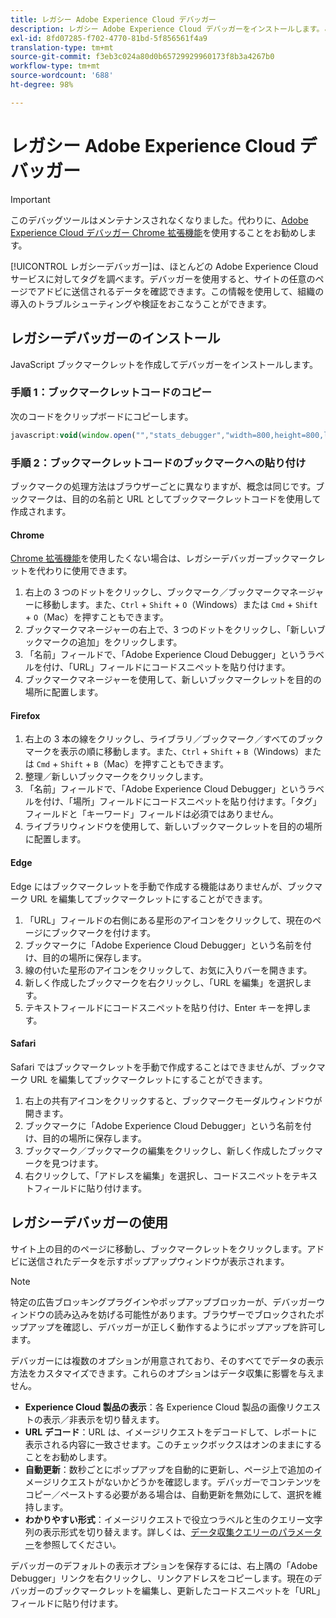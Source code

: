 ```yaml
---
title: レガシー Adobe Experience Cloud デバッガー
description: レガシー Adobe Experience Cloud デバッガーをインストールします。このデバッガーは、タグのAnalytics、ターゲット、Advertising Cloud、IDサービス、起動を調べます。
exl-id: 8fd07285-f702-4770-81bd-5f856561f4a9
translation-type: tm+mt
source-git-commit: f3eb3c024a80d0b65729929960173f8b3a4267b0
workflow-type: tm+mt
source-wordcount: '688'
ht-degree: 98%

---
```


# レガシー Adobe Experience Cloud デバッガー

>[!IMPORTANT]
>
>このデバッグツールはメンテナンスされなくなりました。代わりに、[Adobe Experience Cloud デバッガー Chrome 拡張機能](https://docs.adobe.com/content/help/ja-JP/debugger/using/experience-cloud-debugger.html)を使用することをお勧めします。

[!UICONTROL レガシーデバッガー]は、ほとんどの Adobe Experience Cloud サービスに対してタグを調べます。デバッガーを使用すると、サイトの任意のページでアドビに送信されるデータを確認できます。この情報を使用して、組織の導入のトラブルシューティングや検証をおこなうことができます。

## レガシーデバッガーのインストール

JavaScript ブックマークレットを作成してデバッガーをインストールします。

### 手順 1：ブックマークレットコードのコピー

次のコードをクリップボードにコピーします。

```JavaScript
javascript:void(window.open("","stats_debugger","width=800,height=800,location=0,menubar=0,status=1,toolbar=0,resizable=1,scrollbars=1").document.write("<script language=\"JavaScript\" id=dbg src=\"https://www.adobetag.com/d1/digitalpulsedebugger/live/DPD.js\"></"+"script>"+"<script language=\"JavaScript\">window.focus();</script>"));
```

### 手順 2：ブックマークレットコードのブックマークへの貼り付け

ブックマークの処理方法はブラウザーごとに異なりますが、概念は同じです。ブックマークは、目的の名前と URL としてブックマークレットコードを使用して作成されます。

#### Chrome

[Chrome 拡張機能](https://docs.adobe.com/content/help/en/debugger/using/experience-cloud-debugger.html)を使用したくない場合は、レガシーデバッガーブックマークレットを代わりに使用できます。

1. 右上の 3 つのドットをクリックし、ブックマーク／ブックマークマネージャーに移動します。また、`Ctrl` + `Shift` + `O`（Windows）または `Cmd` + `Shift` + `O`（Mac）を押すこともできます。
2. ブックマークマネージャーの右上で、3 つのドットをクリックし、「新しいブックマークの追加」をクリックします。
3. 「名前」フィールドで、「Adobe Experience Cloud Debugger」というラベルを付け、「URL」フィールドにコードスニペットを貼り付けます。
4. ブックマークマネージャーを使用して、新しいブックマークレットを目的の場所に配置します。

#### Firefox

1. 右上の 3 本の線をクリックし、ライブラリ／ブックマーク／すべてのブックマークを表示の順に移動します。また、`Ctrl` + `Shift` + `B`（Windows）または `Cmd` + `Shift` + `B`（Mac）を押すこともできます。
2. 整理／新しいブックマークをクリックします。
3. 「名前」フィールドで、「Adobe Experience Cloud Debugger」というラベルを付け、「場所」フィールドにコードスニペットを貼り付けます。「タグ」フィールドと「キーワード」フィールドは必須ではありません。
4. ライブラリウィンドウを使用して、新しいブックマークレットを目的の場所に配置します。

#### Edge

Edge にはブックマークレットを手動で作成する機能はありませんが、ブックマーク URL を編集してブックマークレットにすることができます。

1. 「URL」フィールドの右側にある星形のアイコンをクリックして、現在のページにブックマークを付けます。
2. ブックマークに「Adobe Experience Cloud Debugger」という名前を付け、目的の場所に保存します。
3. 線の付いた星形のアイコンをクリックして、お気に入りバーを開きます。
4. 新しく作成したブックマークを右クリックし、「URL を編集」を選択します。
5. テキストフィールドにコードスニペットを貼り付け、Enter キーを押します。

#### Safari

Safari ではブックマークレットを手動で作成することはできませんが、ブックマーク URL を編集してブックマークレットにすることができます。

1. 右上の共有アイコンをクリックすると、ブックマークモーダルウィンドウが開きます。
2. ブックマークに「Adobe Experience Cloud Debugger」という名前を付け、目的の場所に保存します。
3. ブックマーク／ブックマークの編集をクリックし、新しく作成したブックマークを見つけます。
4. 右クリックして、「アドレスを編集」を選択し、コードスニペットをテキストフィールドに貼り付けます。

## レガシーデバッガーの使用

サイト上の目的のページに移動し、ブックマークレットをクリックします。アドビに送信されたデータを示すポップアップウィンドウが表示されます。

>[!NOTE]
>
> 特定の広告ブロッキングプラグインやポップアップブロッカーが、デバッガーウィンドウの読み込みを妨げる可能性があります。ブラウザーでブロックされたポップアップを確認し、デバッガーが正しく動作するようにポップアップを許可します。

デバッガーには複数のオプションが用意されており、そのすべてでデータの表示方法をカスタマイズできます。これらのオプションはデータ収集に影響を与えません。

* **Experience Cloud 製品の表示**：各 Experience Cloud 製品の画像リクエストの表示／非表示を切り替えます。
* **URL デコード**：URL は、イメージリクエストをデコードして、レポートに表示される内容に一致させます。このチェックボックスはオンのままにすることをお勧めします。
* **自動更新**：数秒ごとにポップアップを自動的に更新し、ページ上で追加のイメージリクエストがないかどうかを確認します。デバッガーでコンテンツをコピー／ペーストする必要がある場合は、自動更新を無効にして、選択を維持します。
* **わかりやすい形式**：イメージリクエストで役立つラベルと生のクエリー文字列の表示形式を切り替えます。詳しくは、[データ収集クエリーのパラメーター](query-parameters.md)を参照してください。

デバッガーのデフォルトの表示オプションを保存するには、右上隅の「Adobe Debugger」リンクを右クリックし、リンクアドレスをコピーします。現在のデバッガーのブックマークレットを編集し、更新したコードスニペットを「URL」フィールドに貼り付けます。
